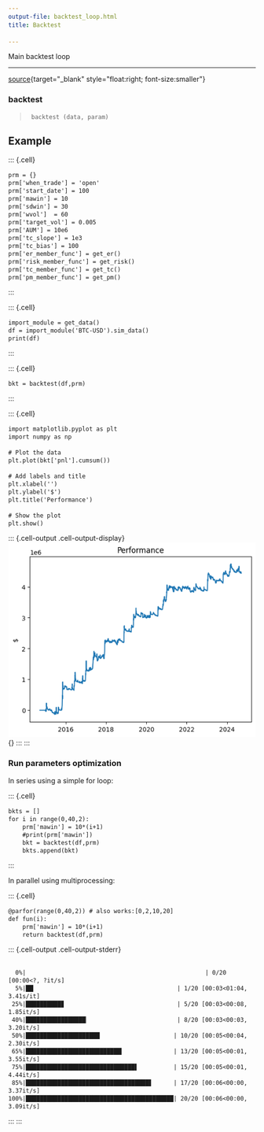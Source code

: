 ```yaml
---
output-file: backtest_loop.html
title: Backtest

---
```




<!-- WARNING: THIS FILE WAS AUTOGENERATED! DO NOT EDIT! -->

Main backtest loop

---

[source](https://github.com/silvaac/backtest_sample/blob/main/backtest_sample/backtest_loop.py#L13){target="_blank" style="float:right; font-size:smaller"}

### backtest

>      backtest (data, param)


## Example

::: {.cell}
``` {.python .cell-code}
prm = {}
prm['when_trade'] = 'open'
prm['start_date'] = 100
prm['mawin'] = 10
prm['sdwin'] = 30
prm['wvol']  = 60
prm['target_vol'] = 0.005
prm['AUM'] = 10e6
prm['tc_slope'] = 1e3
prm['tc_bias'] = 100
prm['er_member_func'] = get_er()
prm['risk_member_func'] = get_risk()
prm['tc_member_func'] = get_tc()
prm['pm_member_func'] = get_pm()
```
:::


::: {.cell}
``` {.python .cell-code}
import_module = get_data()
df = import_module('BTC-USD').sim_data()
print(df)
```
:::


::: {.cell}
``` {.python .cell-code}
bkt = backtest(df,prm)
```
:::


::: {.cell}
``` {.python .cell-code}
import matplotlib.pyplot as plt
import numpy as np

# Plot the data
plt.plot(bkt['pnl'].cumsum())

# Add labels and title
plt.xlabel('')
plt.ylabel('$')
plt.title('Performance')

# Show the plot
plt.show()
```

::: {.cell-output .cell-output-display}
![](backtest_loop_files/figure-html/cell-6-output-1.png){}
:::
:::


### Run parameters optimization

In series using a simple for loop:

::: {.cell}
``` {.python .cell-code}
bkts = []
for i in range(0,40,2):
    prm['mawin'] = 10*(i+1)
    #print(prm['mawin'])
    bkt = backtest(df,prm)
    bkts.append(bkt)
```
:::


In parallel using multiprocessing:

::: {.cell}
``` {.python .cell-code}
@parfor(range(0,40,2)) # also works:[0,2,10,20]
def fun(i):
    prm['mawin'] = 10*(i+1)
    return backtest(df,prm)
```

::: {.cell-output .cell-output-stderr}
```

  0%|                                                   | 0/20 [00:00<?, ?it/s]
  5%|██▏                                        | 1/20 [00:03<01:04,  3.41s/it]
 25%|██████████▊                                | 5/20 [00:03<00:08,  1.85it/s]
 40%|█████████████████▏                         | 8/20 [00:03<00:03,  3.20it/s]
 50%|█████████████████████                     | 10/20 [00:05<00:04,  2.30it/s]
 65%|███████████████████████████▎              | 13/20 [00:05<00:01,  3.55it/s]
 75%|███████████████████████████████▌          | 15/20 [00:05<00:01,  4.44it/s]
 85%|███████████████████████████████████▋      | 17/20 [00:06<00:00,  3.37it/s]
100%|██████████████████████████████████████████| 20/20 [00:06<00:00,  3.09it/s]
```
:::
:::


